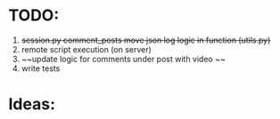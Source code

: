 # TODO:

1. ~~session.py comment_posts move json log logic in function (utils.py)~~
2. remote script execution (on server)
3. ~~update logic for comments under post with video ~~
4. write tests

# Ideas:

